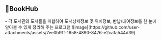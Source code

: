 <h2>📖BookHub</h2>
- 각 도서관의 도서들을 취합하여 도서상세정보 및 위치정보, 반납/대여정보를 한 눈에 알아볼 수 있게 정리해 주는 프로그램
![image](https://github.com/user-attachments/assets/7ee0b91f-1658-4890-8476-e2ca1a544d39)

